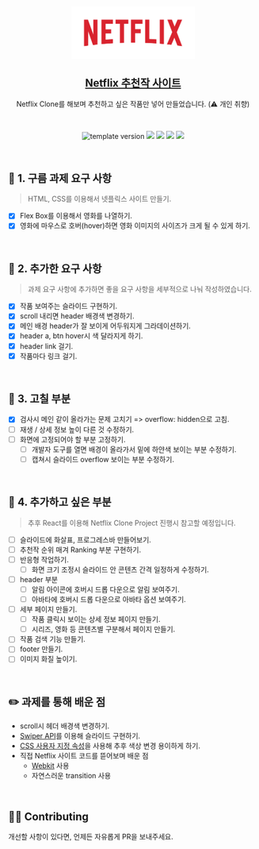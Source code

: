 <br/>
<p align="middle">
    <img src="./netflix-photo/Netflix_Logo.png" width="250px" alt="netflix logo"/>
</p>

<h2 align="middle">
    <a href="https://hi-rachel.github.io/netflix-masterpiece/" target="_blank" alt="사이트 바로가기">Netflix 추천작 사이트</a>
</h2>

<p align="middle">
    Netflix Clone를 해보며 추천하고 싶은 작품만 넣어 만들었습니다. (⚠️ 개인 취향)
</p>
<br/>

<p align="middle">
    <img src="https://img.shields.io/badge/version-1.0.0-blue?style=flat-square" alt="template version"/>
    <img src="https://img.shields.io/badge/language-html-red.svg?style=flat-square"/>
    <img src="https://img.shields.io/badge/language-css-blue.svg?style=flat-square"/>
    <img src="https://img.shields.io/badge/language-js-yellow.svg?style=flat-square"/>
    <a href="https://github.com/blackcoffee-study/js-lv1-book-manual/blob/main/LICENSE" target="_blank">
        <img src="https://img.shields.io/github/license/blackcoffee-study/moonbucks-menu.svg?style=flat-square&label=license&color=08CE5D"/>
    </a>
</p>

<br/>

## 🎯 1. 구름 과제 요구 사항

> HTML, CSS를 이용해서 넷플릭스 사이트 만들기.

- [x] Flex Box를 이용해서 영화를 나열하기.
- [x] 영화에 마우스로 호버(hover)하면 영화 이미지의 사이즈가 크게 될 수 있게 하기.

<br/>

## 🎯 2. 추가한 요구 사항

> 과제 요구 사항에 추가하면 좋을 요구 사항을 세부적으로 나눠 작성하였습니다.

- [x] 작품 보여주는 슬라이드 구현하기.
- [x] scroll 내리면 header 배경색 변경하기.
- [x] 메인 배경 header가 잘 보이게 어두워지게 그라데이션하기.
- [x] header a, btn hover시 색 달라지게 하기.
- [x] header link 걸기.
- [x] 작품마다 링크 걸기.

<br/>

## 🎯 3. 고칠 부분

- [x] 검사시 메인 같이 올라가는 문제 고치기 => overflow: hidden으로 고침.
- [ ] 재생 / 상세 정보 높이 다른 것 수정하기.
- [ ] 화면에 고정되어야 할 부분 고정하기.
  - [ ] 개발자 도구를 열면 배경이 올라가서 밑에 하얀색 보이는 부분 수정하기.
  - [ ] 캡쳐시 슬라이드 overflow 보이는 부분 수정하기.

<br/>

## 🎯 4. 추가하고 싶은 부분

> 추후 React를 이용해 Netflix Clone Project 진행시 참고할 예정입니다.

- [ ] 슬라이드에 화살표, 프로그레스바 만들어보기.
- [ ] 추천작 순위 매겨 Ranking 부분 구현하기.
- [ ] 반응형 작업하기.
  - [ ] 화면 크기 조정시 슬라이드 안 콘텐츠 간격 일정하게 수정하기.
- [ ] header 부분
  - [ ] 알림 아이콘에 호버시 드롭 다운으로 알림 보여주기.
  - [ ] 아바타에 호버시 드롭 다운으로 아바타 옵션 보여주기.
- [ ] 세부 페이지 만들기.
  - [ ] 작품 클릭시 보이는 상세 정보 페이지 만들기.
  - [ ] 시리즈, 영화 등 콘텐츠별 구분해서 페이지 만들기.
- [ ] 작품 검색 기능 만들기.
- [ ] footer 만들기.
- [ ] 이미지 화질 높이기.

<br/>

## ✏️ 과제를 통해 배운 점

- scroll시 헤더 배경색 변경하기.
- [Swiper API](https://swiperjs.com/swiper-api)를 이용해 슬라이드 구현하기.
- [CSS 사용자 지정 속성](https://developer.mozilla.org/ko/docs/Web/CSS/Using_CSS_custom_properties)을 사용해 추후 색상 변경 용이하게 하기.
- 직접 Netflix 사이트 코드를 뜯어보며 배운 점
  - [Webkit](https://stackoverflow.com/questions/3468154/what-is-webkit-and-how-is-it-related-to-css) 사용
  - 자연스러운 transition 사용

<br/>

## 👏🏼 Contributing

개선할 사항이 있다면, 언제든 자유롭게 PR을 보내주세요.

<br/>
